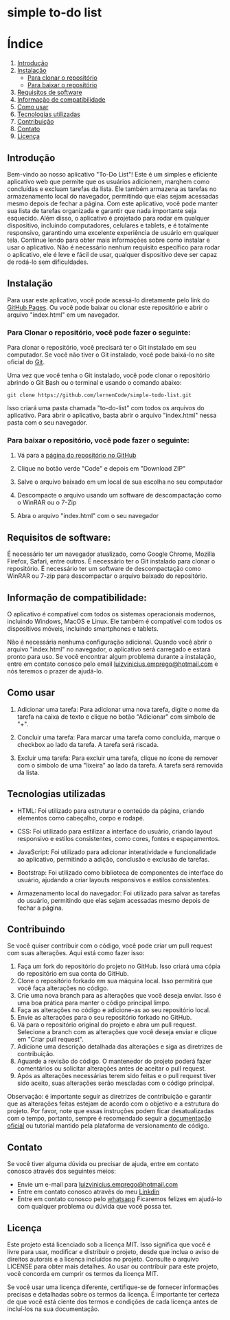 # simple to-do list




# Índice
1. [Introdução](#introdução)
2. [Instalação](#instalação)
   - [Para clonar o repositório](https://github.com/lernenCode/simple-todo-list/edit/main/README.md#para-baixar-o-reposit%C3%B3rio-voc%C3%AA-pode-fazer-o-seguinte)
   - [Para baixar o repositório](https://github.com/lernenCode/simple-todo-list/edit/main/README.md#para-baixar-o-reposit%C3%B3rio-voc%C3%AA-pode-fazer-o-seguinte)
3. [Requisitos de software](#requisitos-de-software)
4. [Informação de compatibilidade](#informação-de-compatibilidade)
5. [Como usar](#como-usar)
6. [Tecnologias utilizadas](https://github.com/lernenCode/simple-todo-list/edit/main/README.md#tecnologias-utilizadas)
7. [Contribuição](https://github.com/lernenCode/simple-todo-list/edit/main/README.md#contribuindo)
8. [Contato](https://github.com/lernenCode/simple-todo-list/edit/main/README.md#contato)
9. [Licença](https://github.com/lernenCode/simple-todo-list/edit/main/README.md#licen%C3%A7a)



## Introdução
Bem-vindo ao nosso aplicativo "To-Do List"! Este é um simples e eficiente aplicativo web que permite que os usuários adicionem, marqhem como concluídas e excluam tarefas da lista. Ele também armazena as tarefas no armazenamento local do navegador, permitindo que elas sejam acessadas mesmo depois de fechar a página. Com este aplicativo, você pode manter sua lista de tarefas organizada e garantir que nada importante seja esquecido. Além disso, o aplicativo é projetado para rodar em qualquer dispositivo, incluindo computadores, celulares e tablets, e é totalmente responsivo, garantindo uma excelente experiência de usuário em qualquer tela. Continue lendo para obter mais informações sobre como instalar e usar o aplicativo. Não é necessário nenhum requisito específico para rodar o aplicativo, ele é leve e fácil de usar, qualquer dispositivo deve ser capaz de rodá-lo sem dificuldades.



## Instalação
Para usar este aplicativo, você pode acessá-lo diretamente pelo link do [GitHub Pages](https://lernencode.github.io/simple-todo-list/). Ou você pode baixar ou clonar este repositório e abrir o arquivo "index.html" em um navegador.



### Para Clonar o repositório, você pode fazer o seguinte:

Para clonar o repositório, você precisará ter o Git instalado em seu computador. Se você não tiver o Git instalado, você pode baixá-lo no site oficial do [Git](https://git-scm.com/).

Uma vez que você tenha o Git instalado, você pode clonar o repositório abrindo o Git Bash ou o terminal e usando o comando abaixo:

`git clone https://github.com/lernenCode/simple-todo-list.git`

Isso criará uma pasta chamada "to-do-list" com todos os arquivos do aplicativo. Para abrir o aplicativo, basta abrir o arquivo "index.html" nessa pasta com o seu navegador.



### Para baixar o repositório, você pode fazer o seguinte:
1. Vá para a [página do repositório no GitHub](https://github.com/lernenCode/simple-todo-list)

2. Clique no botão verde "Code" e depois em "Download ZIP"

3. Salve o arquivo baixado em um local de sua escolha no seu computador

4. Descompacte o arquivo usando um software de descompactação como o WinRAR ou o 7-Zip

5. Abra o arquivo "index.html" com o seu navegador



## Requisitos de software:
É necessário ter um navegador atualizado, como Google Chrome, Mozilla Firefox, Safari, entre outros.
É necessário ter o Git instalado para clonar o repositório.
É necessário ter um software de descompactação como WinRAR ou 7-zip para descompactar o arquivo baixado do repositório.


## Informação de compatibilidade:
O aplicativo é compatível com todos os sistemas operacionais modernos, incluindo Windows, MacOS e Linux. Ele também é compatível com todos os dispositivos móveis, incluindo smartphones e tablets.

Não é necessária nenhuma configuração adicional. Quando você abrir o arquivo "index.html" no navegador, o aplicativo será carregado e estará pronto para uso. Se você encontrar algum problema durante a instalação, entre em contato conosco pelo email luizvinicius.emprego@hotmail.com e nós teremos o prazer de ajudá-lo.



## Como usar
1. Adicionar uma tarefa: Para adicionar uma nova tarefa, digite o nome da tarefa na caixa de texto e clique no botão "Adicionar" com simbolo de "+".

2. Concluir uma tarefa: Para marcar uma tarefa como concluída, marque o checkbox ao lado da tarefa. A tarefa será riscada.

3. Excluir uma tarefa: Para excluir uma tarefa, clique no ícone de remover com o simbolo de uma "lixeira" ao lado da tarefa. A tarefa será removida da lista.

## Tecnologias utilizadas
* HTML: Foi utilizado para estruturar o conteúdo da página, criando elementos como cabeçalho, corpo e rodapé.

* CSS: Foi utilizado para estilizar a interface do usuário, criando layout responsivo e estilos consistentes, como cores, fontes e espaçamentos.

* JavaScript: Foi utilizado para adicionar interatividade e funcionalidade ao aplicativo, permitindo a adição, conclusão e exclusão de tarefas.

* Bootstrap: Foi utilizado como biblioteca de componentes de interface do usuário, ajudando a criar layouts responsivos e estilos consistentes.

* Armazenamento local do navegador: Foi utilizado para salvar as tarefas do usuário, permitindo que elas sejam acessadas mesmo depois de fechar a página.



## Contribuindo
Se você quiser contribuir com o código, você pode criar um pull request com suas alterações. Aqui está como fazer isso:
1. Faça um fork do repositório do projeto no GitHub. Isso criará uma cópia do repositório em sua conta do GitHub.
2. Clone o repositório forkado em sua máquina local. Isso permitirá que você faça alterações no código.
3. Crie uma nova branch para as alterações que você deseja enviar. Isso é uma boa prática para manter o código principal limpo.
4. Faça as alterações no código e adicione-as ao seu repositório local.
5. Envie as alterações para o seu repositório forkado no GitHub.
6. Vá para o repositório original do projeto e abra um pull request. Selecione a branch com as alterações que você deseja enviar e clique em "Criar pull request".
7. Adicione uma descrição detalhada das alterações e siga as diretrizes de contribuição.
8. Aguarde a revisão do código. O mantenedor do projeto poderá fazer comentários ou solicitar alterações antes de aceitar o pull request. 
9. Após as alterações necessárias terem sido feitas e o pull request tiver sido aceito, suas alterações serão mescladas com o código principal.

Observação: é importante seguir as diretrizes de contribuição e garantir que as alterações feitas estejam de acordo com o objetivo e a estrutura do projeto. Por favor, note que essas instruções podem ficar desatualizadas com o tempo, portanto, sempre é recomendado seguir a [documentação oficial](https://docs.github.com/pt/pull-requests/collaborating-with-pull-requests/proposing-changes-to-your-work-with-pull-requests/creating-a-pull-request) ou tutorial mantido pela plataforma de versionamento de código.


	
## Contato
Se você tiver alguma dúvida ou precisar de ajuda, entre em contato conosco através dos seguintes meios:
* Envie um e-mail para luizvinicius.emprego@hotmail.com
* Entre em contato conosco através do meu [Linkdin](https://www.linkedin.com/in/luizbelmonte/)
* Entre em contato conosco pelo [whatsapp](https://wa.me/5519987721373)
Ficaremos felizes em ajudá-lo com qualquer problema ou dúvida que você possa ter.



## Licença
Este projeto está licenciado sob a licença MIT. Isso significa que você é livre para usar, modificar e distribuir o projeto, desde que inclua o aviso de direitos autorais e a licença incluídos no projeto. Consulte o arquivo LICENSE para obter mais detalhes.
Ao usar ou contribuir para este projeto, você concorda em cumprir os termos da licença MIT.

Se você usar uma licença diferente, certifique-se de fornecer informações precisas e detalhadas sobre os termos da licença. É importante ter certeza de que você está ciente dos termos e condições de cada licença antes de incluí-los na sua documentação.

